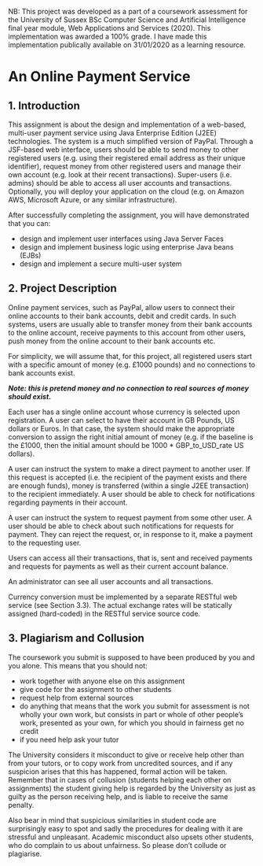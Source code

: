 NB: This project was developed as a part of a coursework assessment for the University of Sussex BSc Computer Science and Artificial Intelligence final year module, Web Applications and Services (2020). This implementation was awarded a 100% grade. I have made this implementation publically available on 31/01/2020 as a learning resource.

# An Online Payment Service
## 1. Introduction
This assignment is about the design and implementation of a web-based, multi-user payment service using Java Enterprise Edition (J2EE) technologies. The system is a much simplified version of PayPal. Through a JSF-based web interface, users should be able to send money to other registered users (e.g. using their registered email address as their unique identifier), request money from other registered users and manage their own account (e.g. look at their recent transactions). Super-users (i.e. admins) should be able to access all user accounts and transactions. Optionally, you will deploy your application on the cloud (e.g. on Amazon AWS, Microsoft Azure, or any similar infrastructure).

After successfully completing the assignment, you will have demonstrated that you can:
* design and implement user interfaces using Java Server Faces
* design and implement business logic using enterprise Java beans (EJBs)
* design and implement a secure multi-user system

## 2. Project Description
Online payment services, such as PayPal, allow users to connect their online accounts to their bank accounts, debit and credit cards. In such systems, users are usually able to transfer money from their bank accounts to the online account, receive payments to this account from other users, push money from the online account to their bank accounts etc.

For simplicity, we will assume that, for this project, all registered users start with a specific amount of money (e.g. £1000 pounds) and no connections to bank accounts exist.

**_Note: this is pretend money and no connection to real sources of money should exist._**

Each user has a single online account whose currency is selected upon registration. A user can select to have their account in GB Pounds, US dollars or Euros. In that case, the system should make the appropriate conversion to assign the right initial amount of money (e.g. if the baseline is the £1000, then the initial amount should be 1000 * GBP_to_USD_rate US dollars).

A user can instruct the system to make a direct payment to another user. If this request is accepted (i.e. the recipient of the payment exists and there are enough funds), money is transferred (within a single J2EE transaction) to the recipient immediately. A user should be able to check for notifications regarding payments in their account.

A user can instruct the system to request payment from some other user. A user should be able to check about such notifications for requests for payment. They can reject the request, or, in response to it, make a payment to the requesting user.

Users can access all their transactions, that is, sent and received payments and requests for payments as well as their current account balance.

An administrator can see all user accounts and all transactions.

Currency conversion must be implemented by a separate RESTful web service (see Section 3.3). The actual exchange rates will be statically assigned (hard-coded) in the RESTful service source code.

## 3. Plagiarism and Collusion
The coursework you submit is supposed to have been produced by you and you alone. This means that you should not:
* work together with anyone else on this assignment
* give code for the assignment to other students
* request help from external sources
* do anything that means that the work you submit for assessment is not wholly your own work, but consists in part or whole of other people’s work, presented as your own, for which you should in fairness get no credit
* if you need help ask your tutor

The University considers it misconduct to give or receive help other than from your tutors, or to copy work from uncredited sources, and if any suspicion arises that this has happened, formal action will be taken. Remember that in cases of collusion (students helping each other on assignments) the student giving help is regarded by the University as just as guilty as the person receiving help, and is liable to receive the same penalty.

Also bear in mind that suspicious similarities in student code are surprisingly easy to spot and sadly the procedures for dealing with it are stressful and unpleasant. Academic misconduct also upsets other students, who do complain to us about unfairness. So please don’t collude or plagiarise.

